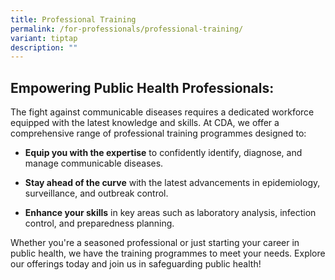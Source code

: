 ```yaml
---
title: Professional Training
permalink: /for-professionals/professional-training/
variant: tiptap
description: ""
---
```

<h2>Empowering Public Health Professionals:</h2>
<p>The fight against communicable diseases requires a dedicated workforce
equipped with the latest knowledge and skills. At CDA, we offer a comprehensive
range of professional training programmes designed to:</p>
<ul data-tight="true" class="tight">
<li>
<p><strong>Equip you with the expertise</strong> to confidently identify,
diagnose, and manage communicable diseases.</p>
</li>
<li>
<p><strong>Stay ahead of the curve</strong> with the latest advancements in
epidemiology, surveillance, and outbreak control.</p>
</li>
<li>
<p><strong>Enhance your skills</strong> in key areas such as laboratory analysis,
infection control, and preparedness planning.</p>
</li>
</ul>
<p>Whether you're a seasoned professional or just starting your career in
public health, we have the training programmes to meet your needs. Explore
our offerings today and join us in safeguarding public health!</p>